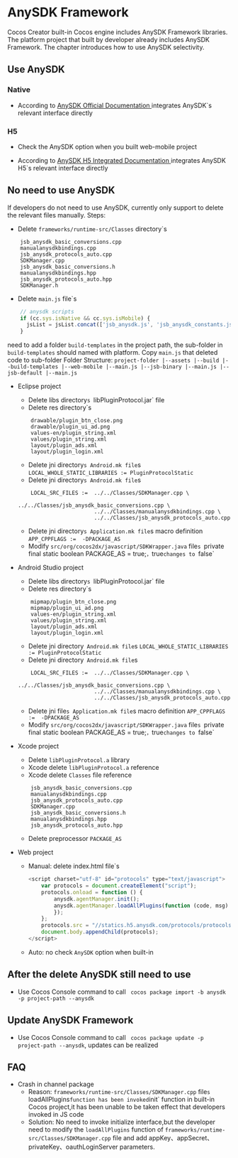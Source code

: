 
# AnySDK Framework

Cocos Creator built-in Cocos engine includes AnySDK Framework libraries. The platform project that built by developer already includes AnySDK Framework. The chapter introduces how to use AnySDK selectivity.

## Use AnySDK 

### Native

- According to [ AnySDK Official Documentation ](//docs.anysdk.com) integrates AnySDK`s relevant interface directly

### H5

- Check the AnySDK option when you built web-mobile project

- According to [ AnySDK H5 Integrated Documentation ](//docs.anysdk.com/H5Tutorial) integrates AnySDK H5`s relevant interface directly


## No need to use AnySDK

If developers do not need to use AnySDK, currently only support to  delete the relevant files manually.
Steps:
- Delete `frameworks/runtime-src/Classes` directory`s 
```
	jsb_anysdk_basic_conversions.cpp
	manualanysdkbindings.cpp
	jsb_anysdk_protocols_auto.cpp 
	SDKManager.cpp
	jsb_anysdk_basic_conversions.h
	manualanysdkbindings.hpp
	jsb_anysdk_protocols_auto.hpp 
	SDKManager.h
```

- Delete `main.js` file`s
``` js
    // anysdk scripts
    if (cc.sys.isNative && cc.sys.isMobile) {
      jsList = jsList.concat(['jsb_anysdk.js', 'jsb_anysdk_constants.js']);
    }
```
need to add a folder `build-templates` in the project path, the sub-folder in `build-templates` should named with platform. Copy `main.js` that deleted code to  sub-folder 
Folder Structure: 
	```
	project-folder
	 |--assets
	 |--build
	 |--build-templates
	      |--web-mobile
	            |--main.js
	      |--jsb-binary
	            |--main.js
	      |--jsb-default
	            |--main.js
	```

- Eclipse project
	* Delete libs directory`s `libPluginProtocol.jar` file
	* Delete res directory`s
	```
		drawable/plugin_btn_close.png
		drawable/plugin_ui_ad.png
		values-en/plugin_string.xml
		values/plugin_string.xml 
		layout/plugin_ads.xml
		layout/plugin_login.xml
	```
	* Delete jni directory`s Android.mk file`s `LOCAL_WHOLE_STATIC_LIBRARIES := PluginProtocolStatic`
	* Delete jni directory`s Android.mk file`s
	```
		LOCAL_SRC_FILES :=  ../../Classes/SDKManager.cpp \ 
							../../Classes/jsb_anysdk_basic_conversions.cpp \
							../../Classes/manualanysdkbindings.cpp \
							../../Classes/jsb_anysdk_protocols_auto.cpp 
	```

	* Delete jni directory`s Application.mk file`s macro definition `APP_CPPFLAGS :=  -DPACKAGE_AS`
	* Modify `src/org/cocos2dx/javascript/SDKWrapper.java` file`s `private final static boolean PACKAGE_AS = true;`，`true` changes to  `false`
- Android Studio project
	* Delete libs directory`s `libPluginProtocol.jar` file 
	* Delete res directory`s
	```
		mipmap/plugin_btn_close.png
		mipmap/plugin_ui_ad.png
		values-en/plugin_string.xml
		values/plugin_string.xml
		layout/plugin_ads.xml
		layout/plugin_login.xml
	```
	* Delete jni directory` Android.mk file`s `LOCAL_WHOLE_STATIC_LIBRARIES := PluginProtocolStatic`
	* Delete jni directory` Android.mk file`s
	```
		LOCAL_SRC_FILES :=  ../../Classes/SDKManager.cpp \
							../../Classes/jsb_anysdk_basic_conversions.cpp \
							../../Classes/manualanysdkbindings.cpp \
							../../Classes/jsb_anysdk_protocols_auto.cpp
	```
	* Delete jni file`s Application.mk file`s macro definition `APP_CPPFLAGS :=  -DPACKAGE_AS`
	* Modify `src/org/cocos2dx/javascript/SDKWrapper.java` file`s `private final static boolean PACKAGE_AS = true;`，`true` changes to  `false`
- Xcode project
	* Delete `libPluginProtocol.a` library
	* Xcode delete `libPluginProtocol.a` reference
	* Xcode delete `Classes` file reference
	```
		jsb_anysdk_basic_conversions.cpp
		manualanysdkbindings.cpp
		jsb_anysdk_protocols_auto.cpp 
		SDKManager.cpp
		jsb_anysdk_basic_conversions.h
		manualanysdkbindings.hpp
		jsb_anysdk_protocols_auto.hpp 
	```
	* Delete preprocessor `PACKAGE_AS`
- Web project
	* Manual: delete index.html file`s 
		```js
		<script charset="utf-8" id="protocols" type="text/javascript">
			var protocols = document.createElement("script");
			protocols.onload = function () {
				anysdk.agentManager.init();
				anysdk.agentManager.loadAllPlugins(function (code, msg) {
      			});
			};
			protocols.src = "//statics.h5.anysdk.com/protocols/protocols.js";
			document.body.appendChild(protocols);
		</script>
  	 	```
	* Auto: no check `AnySDK` option when built-in

## After the delete AnySDK still need to use
- Use Cocos Console command to call ` cocos package import -b anysdk -p project-path --anysdk`

## Update AnySDK Framework
- Use Cocos Console command to call  ` cocos package update -p project-path --anysdk`, updates can be realized

## FAQ
- Crash in channel package 
	* Reason: `frameworks/runtime-src/Classes/SDKManager.cpp` file`s `loadAllPlugins` function has been invoked `init` function in built-in Cocos project,it has been unable to be taken effect that developers invoked in JS code
	* Solution:  No need to invoke initialize interface,but the developer need to modify the `loadAllPlugins` function of `frameworks/runtime-src/Classes/SDKManager.cpp` file and add appKey、appSecret、privateKey、oauthLoginServer parameters.
